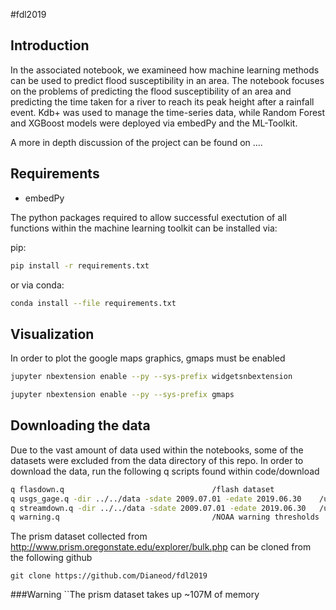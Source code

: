 #fdl2019

## Introduction
In the associated notebook, we examineed how machine learning methods can be used to predict flood susceptibility in an area. The notebook focuses on the problems of predicting the flood susceptibility of an area and predicting the time taken for a river to reach its peak height after a rainfall event. Kdb+ was used to manage the time-series data, while Random Forest and XGBoost models were deployed via embedPy and the ML-Toolkit.

A more in depth discussion of the project can be found on ....

## Requirements

- embedPy

The python packages required to allow successful exectution of all functions within the machine learning toolkit can be installed via:

pip:
```bash
pip install -r requirements.txt
```

or via conda:
```bash
conda install --file requirements.txt
```

## Visualization
In order to plot the google maps graphics, gmaps must be enabled
```bash
jupyter nbextension enable --py --sys-prefix widgetsnbextension

jupyter nbextension enable --py --sys-prefix gmaps
```

## Downloading the data
Due to the vast amount of data used within the notebooks, some of the datasets were excluded from the data directory of this repo. In order to download the data, run the following q scripts found within code/download

```bash
q flasdown.q 							     /flash dataset
q usgs_gage.q -dir ../../data -sdate 2009.07.01 -edate 2019.06.30    /usgs gage information
q streamdown.q -dir ../../data -sdate 2009.07.01 -edate 2019.06.30   /usgs surfacewater data
q warning.q 							     /NOAA warning thresholds
```

The prism dataset collected from http://www.prism.oregonstate.edu/explorer/bulk.php can be cloned from the following github
```
git clone https://github.com/Dianeod/fdl2019
```
###Warning
``The prism dataset takes up ~107M of memory
